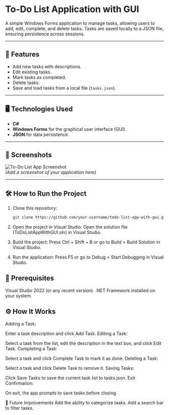 # To-Do List Application with GUI

A simple Windows Forms application to manage tasks, allowing users to add, edit, complete, and delete tasks. Tasks are saved locally to a JSON file, ensuring persistence across sessions.

---

## 🚀 Features
- Add new tasks with descriptions.
- Edit existing tasks.
- Mark tasks as completed.
- Delete tasks.
- Save and load tasks from a local file (`tasks.json`).

---

## 🖥️ Technologies Used
- **C#**
- **Windows Forms** for the graphical user interface (GUI).
- **JSON** for data persistence.

---

## 📸 Screenshots
![To-Do List App Screenshot](#)  
*(Add a screenshot of your application here)*

---

## 🛠️ How to Run the Project
1. Clone this repository:
   ```bash
   git clone https://github.com/your-username/todo-list-app-with-gui.git

2. Open the project in Visual Studio:
    Open the solution file (ToDoListAppWithGUI.sln) in Visual Studio.

3. Build the project:
    Press Ctrl + Shift + B or go to Build > Build Solution in Visual Studio.

4. Run the application:
    Press F5 or go to Debug > Start Debugging in Visual Studio.

## 📝 Prerequisites
Visual Studio 2022 (or any recent version).
.NET Framework installed on your system.

## ⚙️ How It Works
Adding a Task:

Enter a task description and click Add Task.
Editing a Task:

Select a task from the list, edit the description in the text box, and click Edit Task.
Completing a Task:

Select a task and click Complete Task to mark it as done.
Deleting a Task:

Select a task and click Delete Task to remove it.
Saving Tasks:

Click Save Tasks to save the current task list to tasks.json.
Exit Confirmation:

On exit, the app prompts to save tasks before closing.

🚧 Future Improvements
Add the ability to categorize tasks.
Add a search bar to filter tasks.

